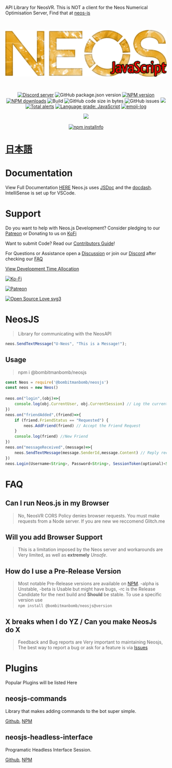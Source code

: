 <!-- markdownlint-disable MD033 -->
<!-- markdownlint-disable MD041 -->

API Library for NeosVR. This is NOT a client for the Neos Numerical Optimisation Server, Find that at [neos-js](https://github.com/fruchtfolge/neos-js)

<div align="center">
  <br />
  <p>
    <a href="https://github.com/PolyLogiX-Studio/Neos.js"><img src="https://github.com/PolyLogiX-Studio/Neos.js/blob/master/.github/Logo.png?raw=true" width="546" alt="Neos.js" /></a>
  </p>
  <br />
  <p>
    <a href="https://discord.gg/6y2A4Pk"><img src="https://discordapp.com/api/guilds/571612136036499466/embed.png" alt="Discord server" /></a>
    <img alt="GitHub package.json version" src="https://img.shields.io/github/package-json/v/PolyLogiX-Studio/Neos.js">
    <a href="https://www.npmjs.com/package/@bombitmanbomb/neosjs"><img src="https://img.shields.io/npm/v/@bombitmanbomb/neosjs.svg?maxAge=3600" alt="NPM version" /></a>
    <a href="https://www.npmjs.com/package/@bombitmanbomb/neosjs"><img src="https://img.shields.io/npm/dt/@bombitmanbomb/neosjs.svg?maxAge=3600" alt="NPM downloads" /></a>
    <img alt="Build" src="https://travis-ci.com/PolyLogiX-Studio/Neos.js.svg?branch=master">
    <img alt="GitHub code size in bytes" src="https://img.shields.io/github/languages/code-size/PolyLogiX-Studio/Neos.js">
    <img alt="GitHub issues" src="https://img.shields.io/github/issues/PolyLogiX-Studio/Neos.js">
    <a href="https://www.codacy.com/gh/PolyLogiX-Studio/Neos.js/dashboard?utm_source=github.com&amp;utm_medium=referral&amp;utm_content=PolyLogiX-Studio/Neos.js&amp;utm_campaign=Badge_Grade"><img src="https://app.codacy.com/project/badge/Grade/c6eca36829154d05993cbaffb8172caa"/></a>
    <a href="https://lgtm.com/projects/g/PolyLogiX-Studio/Neos.js/alerts/"><img alt="Total alerts" src="https://img.shields.io/lgtm/alerts/g/PolyLogiX-Studio/Neos.js.svg?logo=lgtm&logoWidth=18"/></a>
    <a href="https://lgtm.com/projects/g/PolyLogiX-Studio/Neos.js/context:javascript"><img alt="Language grade: JavaScript" src="https://img.shields.io/lgtm/grade/javascript/g/PolyLogiX-Studio/Neos.js.svg?logo=lgtm&logoWidth=18"/></a>
    <a href="https://github.com/ahmadawais/Emoji-Log/"><img alt="emoji-log" src="https://cdn.rawgit.com/ahmadawais/stuff/ca97874/emoji-log/non-flat-round.svg" /></a>
    </p><a href="https://wakatime.com/badge/github/PolyLogiX-Studio/Neos.js"><img src="https://wakatime.com/badge/github/PolyLogiX-Studio/Neos.js.svg"></a>
    <p>
    <a href="https://nodei.co/npm/@bombitmanbomb/neosjs"><img src="https://nodei.co/npm/@bombitmanbomb/neosjs.png?downloads=true&stars=true" alt="npm installnfo" /></a>
  </p>
</div>

# [日本語](READMEJP.md)

# Documentation

View Full Documentation [HERE](https://polylogix-studio.github.io/Neos.js/)
Neos.js uses [JSDoc](https://github.com/jsdoc/jsdoc) and the [docdash](https://github.com/clenemt/docdash). IntelliSense is set up for VSCode.

# Support

Do you want to help with Neos.js Development?
Consider pledging to our [Patreon](https://www.patreon.com/PolyLogiX_VR) or Donating to us on [KoFi](https://ko-fi.com/polylogix_studio)

Want to submit Code? Read our [Contributors Guide](.github/CONTRIBUTING.md)!

For Questions or Assistance open a [Discussion](https://github.com/PolyLogiX-Studio/Neos.js/discussions?discussions_q=category%3AQ%26A) or join our [Discord](https://discord.gg/6y2A4Pk) after checking our [FAQ](#faq)

[View Development Time Allocation](https://wakatime.com/@bombitmanbomb/projects/ukduiihxzq)

<div><p>
    <a href="https://ko-fi.com/N4N418QV5"><img src="https://www.ko-fi.com/img/githubbutton_sm.svg" alt="Ko-Fi" /></a>
    </p><p><a href="https://www.patreon.com/PolyLogiX_VR"><img src="https://img.shields.io/badge/donate-patreon-F96854.svg" alt="Patreon" /></a>
  </p>
  </div>

[![Open Source Love svg3](https://badges.frapsoft.com/os/v3/open-source.svg?v=103)](.github/CONTRIBUTING.md)

# NeosJS

> Library for communicating with the NeosAPI

```js
neos.SendTextMessage("U-Neos", "This is a Message!");
```

## Usage

> npm i @bombitmanbomb/neosjs

```js
const Neos = require('@bombitmanbomb/neosjs')
const neos = new Neos()

neos.on("login",(obj)=>{
    console.log(obj.CurrentUser, obj.CurrentSession) // Log the current user and Session
})
neos.on("friendAdded",(friend)=>{
    if (friend.FriendStatus == "Requested") {
        neos.AddFriend(friend) // Accept the Friend Request
    }
    console.log(friend) //New Friend
})
neos.on("messageReceived",(message)=>{
    neos.SendTextMessage(message.SenderId,message.Content) // Reply recieved message back
})
neos.Login(Username<String>, Password<String>, SessionToken(optional)<String>, MachineID<String>, RememberMe<Boolean>)

```

# FAQ

## Can I run Neos.js in my Browser

> No, NeosVR CORS Policy denies browser requests.
> You must make requests from a Node server. If you are new we reccomend Glitch.me

## Will you add Browser Support

> This is a limitation imposed by the Neos server and workarounds are Very limited,
> as well as **extremely** _Unsafe_.

## How do I use a Pre-Release Version

> Most notable Pre-Release versions are available on [NPM](https://www.npmjs.com/package/@bombitmanbomb/neosjs).
> -alpha is Unstable, -beta is Usable but might have bugs, -rc is the Release Candidate for the next build and **Should** be stable. To use a specific version use <br>`npm install @bombitmanbomb/neosjs@version`

## X breaks when I do YZ / Can you make NeosJs do X

> Feedback and Bug reports are Very important to maintaining Neosjs, The best way to report a bug or ask for a feature is via [Issues](https://github.com/PolyLogiX-Studio/Neos.js/issues/new/choose)

# Plugins

Popular Plugins will be listed Here

## neosjs-commands

Library that makes adding commands to the bot super simple.

[Github](https://github.com/PolyLogiX-Studio/neosjs-commands), [NPM](https://www.npmjs.com/package/neosjs-commands)

## neosjs-headless-interface

Programatic Headless Interface Session.

[Github](https://github.com/PolyLogiX-Studio/neosjs-headless-interface), [NPM](https://www.npmjs.com/package/neosjs-headless-interface)
